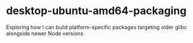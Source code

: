 # desktop-ubuntu-amd64-packaging
Exploring how I can build platform-specific packages targeting older glibc alongside newer Node versions
